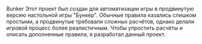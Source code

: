 Bunker 
Этот проект был создан для автоматизации игры в продвинутую версию настольной игры "Бункер". Обычные правила казались слишком простыми, а продвинутые требовали сложных расчётов, однако делали игровой процесс более реалистичным. Чтобы упростить расчёты и описать дополненные правила, я разработал данный проект.
